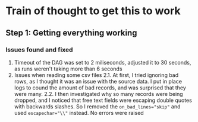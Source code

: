 # Train of thought to get this to work

## Step 1: Getting everything working

### Issues found and fixed
1. Timeout of the DAG was set to 2 miliseconds, adjusted it to 30 seconds, as runs weren't taking more than 6 seconds
2. Issues when reading some csv files
    2.1. At first, I tried ignoring bad rows, as I thought it was an issue with the source data. I put in place logs to cound the amount of bad records, and was surprised that they were many.
    2.2. I then investigated why so many records were being dropped, and I noticed that free text fields were escaping double quotes with backwards slashes. So I removed the `on_bad_lines="skip"` and used `escapechar="\\"` instead. No errors were raised
